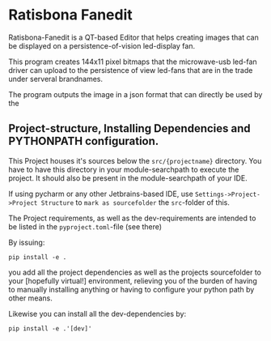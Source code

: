# Ratisbona Fanedit

Ratisbona-Fanedit is a QT-based Editor that helps creating images that can be displayed
on a persistence-of-vision led-display fan.

This program creates 144x11 pixel bitmaps that the microwave-usb led-fan driver can
upload to the persistence of view led-fans that are in the trade under serveral brandnames.

The program outputs the image in a json format that can directly be used by the  

## Project-structure, Installing Dependencies and PYTHONPATH configuration.

This Project houses it's sources below the `src/{projectname}` directory. You have
to have this directory in your module-searchpath to execute the project. It should also
be present in the module-searchpath of your IDE.

If using pycharm or any other Jetbrains-based IDE, use 
`Settings->Project->Project Structure`
to `mark as sourcefolder` the `src`-folder of this.

The Project requirements, as well as the dev-requirements are intended to be listed in the 
`pyproject.toml`-file (see there)

By issuing:

```shell
pip install -e .
```

you add all the project dependencies as well as the projects sourcefolder to your 
[hopefully virtual!] environment, relieving you of the burden of having to manually 
installing anything or having to configure your python path by other means.

Likewise you can install all the dev-dependencies by:

```shell
pip install -e .'[dev]'
```

